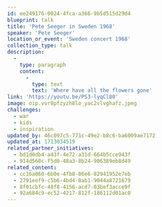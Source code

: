 ```yaml
---
id: ee249176-0024-4fca-a366-9b5d515d29d4
blueprint: talk
title: 'Pete Seeger in Sweden 1968'
speaker: 'Pete Seeger'
location_or_event: 'Sweden concert 1968'
collection_type: talk
description:
  -
    type: paragraph
    content:
      -
        type: text
        text: 'Where have all the flowers gone'
link: 'https://youtu.be/PS3-lyqCl80'
image: oip.vur8pfzyzh8lo_yac2vlvghafz.jpeg
challenges:
  - war
  - kids
  - inspiration
updated_by: 46c097c5-771c-49e2-b8c6-ba6009ae7172
updated_at: 1713034519
related_partner_initiatives:
  - bd1d0db4-a43f-4e72-a31d-664b5cce943f
  - 914d560c-f5d0-48a3-8b24-906389eb8d49
related_content:
  - cc16a060-6b0e-4fb8-86e6-82941952e7eb
  - 2791eef9-c5b6-4bd4-8ab1-9044a8721679
  - 8f01cbfc-48f8-4156-acd7-03bef3acce9f
  - 92a684c9-ec52-4217-812f-186112d01ac0
---
```

